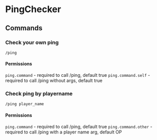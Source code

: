 PingChecker
===========

Commands
--------

### Check your own ping

`/ping`

#### Permissions

`ping.command` - required to call /ping, default true
`ping.command.self` - required to call /ping without args, default true

### Check ping by playername

`/ping player_name`

#### Permissions

`ping.command` - required to call /ping, default true
`ping.command.other` - required to call /ping with a player name arg, default OP
